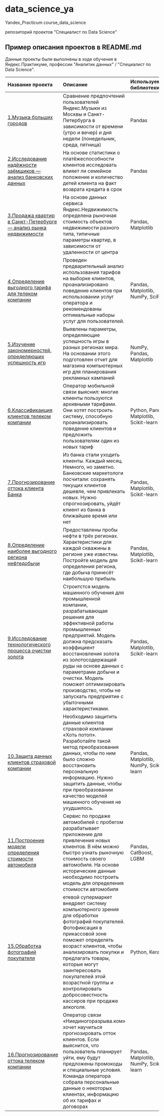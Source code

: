 # data_science_ya
Yandex_Practicum
course_data_science

репозиторий проектов "Специалист по Data Science"



## Пример описания проектов в README.md

Данные проекты были выполнены в ходе обучения в Яндекс.Практикуме, профессии "Аналитик данных" / "Специалист по Data Science".

| Название проекта | Описание | Используемые библиотеки | 
| :---------------------- | :---------------------- | :---------------------- |
| [1.Музыка больших городов](1.yandex_music) | Сравнение предпочтений пользователей Яндекс.Музыки из Москвы и Санкт-Петербурга в зависимости от времени (утро и вечер) и дня недели (понедельник, среда, пятница)| Pandas |
| [2.Исследование надёжности заёмщиков — анализ банковских данных](2.credit) | На основе статистики о платёжеспособности клиентов исследовать влияет ли семейное положение и количество детей клиента на факт возврата кредита в срок|Pandas|
|[3.Продажа квартир в Санкт-Петербурге — анализ рынка недвижимости](3.real_estate) | На основе данных сервиса Яндекс.Недвижимость определена рыночная стоимость объектов недвижимости разного типа, типичные параметры квартир, в зависимости от удаленности от центра|Pandas, Matplotlib|
|[4.Определение выгодного тарифа для телеком компании](4.tariff) | Проведен предварительный анализ использования тарифов на выборке клиентов, проанализировано поведение клиентов при использовании услуг оператора и рекомендованы оптимальные наборы услуг для пользователей. |Pandas, Matplotlib, NumPy, SciPy|
|[5.Изучение закономерностей, определяющих успешность игр](5.computer_games) | Выявлены параметры, определяющие успешность игры в разных регионах мира. На основании этого подготовлен отчет для магазина компьютерных игр для планирования рекламных кампаний |NumPy, Pandas, Matplotlib|
|[6.Классификаиция клиентов телеком компании](6.telecom_client_classification) |Оператор мобильной связи выяснил: многие клиенты пользуются архивными тарифами. Они хотят построить систему, способную проанализировать поведение клиентов и предложить пользователям один из новых тариф|Python, Pandas, Matplotlib, Scikit-learn|
|[7.Прогнозирование оттока клиента Банка](7.bank_client_churn) |Из банка стали уходить клиенты. Каждый месяц. Немного, но заметно. Банковские маркетологи посчитали: сохранять текущих клиентов дешевле, чем привлекать новых. Нужно спрогнозировать, уйдёт клиент из банка в ближайшее время или нет|Pandas, Matplotlib, Scikit-learn|
|[8.Определение наиболее выгодного региона нефтедобычи](8.Oil_wells) |Предоставлены пробы нефти в трёх регионах. Характеристики для каждой скважины в регионе уже известны. Постройте модель для определения региона, где добыча принесёт наибольшую прибыль|Pandas, Matplotlib, Scikit-learn|
|[9.Исследование технологического процесса очистки золота](9.Gold_production) |Строитстся модель машинного обучения для промышленной компании, разрабатывающая решения для эффективной работы промышленных предприятий. Модель должна предсказать коэффициент восстановления золота из золотосодержащей руды на основе данных с параметрами добычи и очистки. Модель поможет оптимизировать производство, чтобы не запускать предприятие с убыточными характеристиками.|Pandas, Matplotlib, Scikit-learn|
|[10.Защита данных клиентов страховой компании](10.Client_data_protections) |Необходимо защитить данные клиентов страховой компании «Хоть потоп». Разработайте такой метод преобразования данных, чтобы по ним было сложно восстановить персональную информацию. Нужно защитить данные, чтобы при преобразовании качество моделей машинного обучения не ухудшилось. |Pandas, Matplotlib, NumPy, Scikit-learn|
|[11.Построение модели определения стоимости автомобиля](11.car_price) |Сервис по продаже автомобилей с пробегом разрабатывает приложение для привлечения новых клиентов. В нём можно быстро узнать рыночную стоимость своего автомобиля. На основе исторические данные необходимо построить модель для определения стоимости автомобиля| Pandas, CatBoost, LGBM|
|[15.Обработка фотографий покупателя](telecom_churn) |етевой супермаркет внедряет систему компьютерного зрения для обработки фотографий покупателей. Фотофиксация в прикассовой зоне поможет определять возраст клиентов, чтобы анализировать покупки и предлагать товары, которые могут заинтересовать покупателей этой возрастной группы и контролировать добросовестность кассиров при продаже алкоголя.|Python, Keras|
|[16.Прогнозирование оттока телеком компании](telecom_churn) |Оператор связи «Ниединогоразрыва.ком» хочет научиться прогнозировать отток клиентов. Если выяснится, что пользователь планирует уйти, ему будут предложены промокоды и специальные условия. Команда оператора собрала персональные данные о некоторых клиентах, информацию об их тарифах и договорах|Pandas, Matplotlib, NumPy, Scikit-learn|
